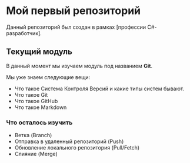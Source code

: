 # Мой первый репозиторий

Данный репозиторий был создан в рамках [профессии C#-разработчик].

## Текущий модуль
В данный момент мы изучаем модуль под названием **Git**.

Мы уже знаем следующие вещи:
* Что такое Система Контроля Версий и какие типы систем бывают.
* Что такое Git
* Что такое GitHub
* Что такое Markdown

### Что осталось изучить
* Ветка (Branch)
* Отправка в удаленный репозиторий (Push)
* Обновление локального репозитория (Pull/Fetch)
* Слияние (Merge)